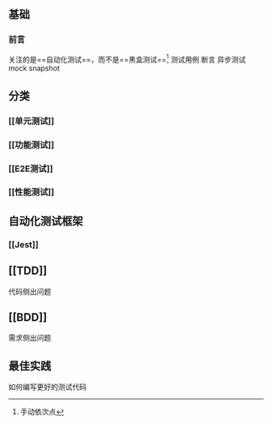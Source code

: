 ## 基础
### 前言
关注的是==自动化测试==，而不是==黑盒测试==[^1]
测试用例
断言
异步测试
mock
snapshot
## 分类
### [[单元测试]] 
### [[功能测试]] 
### [[E2E测试]] 
### [[性能测试]] 
## 自动化测试框架
### [[Jest]] 
## [[TDD]] 
代码侧出问题
## [[BDD]] 
需求侧出问题
## 最佳实践
如何编写更好的测试代码

[^1]: 手动依次点